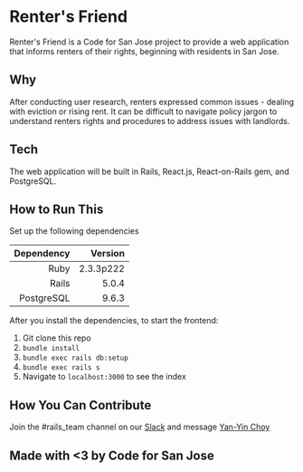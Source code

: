 # Renter's Friend
Renter's Friend is a Code for San Jose project to provide a web application that informs renters of their rights, beginning with residents in San Jose.

## Why
After conducting user research, renters expressed common issues - dealing with eviction or rising rent. It can be difficult to navigate policy jargon to understand renters rights and procedures to address issues with landlords.

## Tech
The web application will be built in Rails, React.js, React-on-Rails gem, and PostgreSQL.

## How to Run This

Set up the following dependencies

| Dependency      | Version       | 
| --------------: |--------------:| 
| Ruby            | 2.3.3p222     |
| Rails           | 5.0.4         |
| PostgreSQL      | 9.6.3         | 

After you install the dependencies, to start the frontend:

1. Git clone this repo
2. ```bundle install```
3. ```bundle exec rails db:setup```
4. ```bundle exec rails s```
5. Navigate to ```localhost:3000``` to see the index

## How You Can Contribute 
Join the #rails_team channel on our [Slack](https://slackin-c4sj.herokuapp.com/) and message [Yan-Yin Choy](https://github.com/ychoy)

## Made with <3 by Code for San Jose
